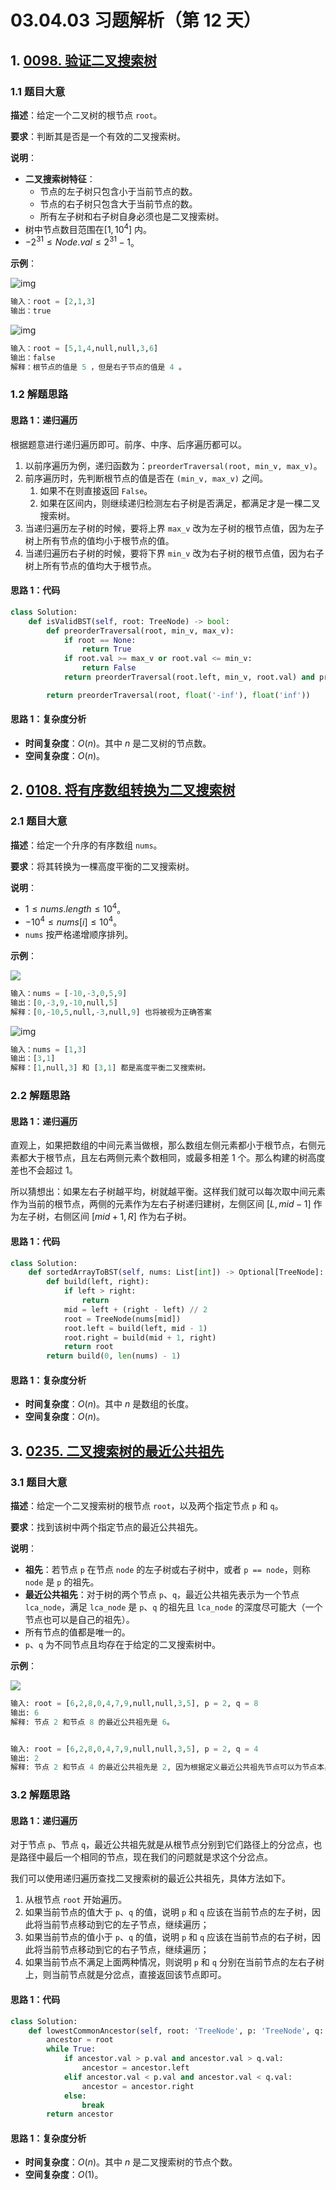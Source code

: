 # 03.04.03 习题解析（第 12 天）

## 1. [0098. 验证二叉搜索树](https://leetcode.cn/problems/validate-binary-search-tree/)

### 1.1 题目大意

**描述**：给定一个二叉树的根节点 `root`。

**要求**：判断其是否是一个有效的二叉搜索树。

**说明**：

- **二叉搜索树特征**：
  - 节点的左子树只包含小于当前节点的数。
  - 节点的右子树只包含大于当前节点的数。
  - 所有左子树和右子树自身必须也是二叉搜索树。
- 树中节点数目范围在$[1, 10^4]$ 内。
- $-2^{31} \le Node.val \le 2^{31} - 1$。

**示例**：

![img](../../images/20201024009801.jpg)

```python
输入：root = [2,1,3]
输出：true
```

![img](../../images/20201024009802.jpg)

```python
输入：root = [5,1,4,null,null,3,6]
输出：false
解释：根节点的值是 5 ，但是右子节点的值是 4 。
```

### 1.2 解题思路

#### 思路 1：递归遍历

根据题意进行递归遍历即可。前序、中序、后序遍历都可以。

1. 以前序遍历为例，递归函数为：`preorderTraversal(root, min_v, max_v)`。
2. 前序遍历时，先判断根节点的值是否在 `(min_v, max_v)` 之间。
   1. 如果不在则直接返回 `False`。
   2. 如果在区间内，则继续递归检测左右子树是否满足，都满足才是一棵二叉搜索树。
3. 当递归遍历左子树的时候，要将上界 `max_v` 改为左子树的根节点值，因为左子树上所有节点的值均小于根节点的值。
4. 当递归遍历右子树的时候，要将下界 `min_v` 改为右子树的根节点值，因为右子树上所有节点的值均大于根节点。

#### 思路 1：代码

```python
class Solution:
    def isValidBST(self, root: TreeNode) -> bool:
        def preorderTraversal(root, min_v, max_v):
            if root == None:
                return True
            if root.val >= max_v or root.val <= min_v:
                return False
            return preorderTraversal(root.left, min_v, root.val) and preorderTraversal(root.right, root.val, max_v)

        return preorderTraversal(root, float('-inf'), float('inf'))
```

#### 思路 1：复杂度分析

- **时间复杂度**：$O(n)$。其中 $n$ 是二叉树的节点数。
- **空间复杂度**：$O(n)$。

## 2. [0108. 将有序数组转换为二叉搜索树](https://leetcode.cn/problems/convert-sorted-array-to-binary-search-tree/)

### 2.1 题目大意

**描述**：给定一个升序的有序数组 `nums`。

**要求**：将其转换为一棵高度平衡的二叉搜索树。

**说明**：

- $1 \le nums.length \le 10^4$。
- $-10^4 \le nums[i] \le 10^4$。
- `nums` 按严格递增顺序排列。

**示例**：

![](../../images/20201024010801.jpg)

```python
输入：nums = [-10,-3,0,5,9]
输出：[0,-3,9,-10,null,5]
解释：[0,-10,5,null,-3,null,9] 也将被视为正确答案
```

![img](../../images/20201024010802.jpg)

```python
输入：nums = [1,3]
输出：[3,1]
解释：[1,null,3] 和 [3,1] 都是高度平衡二叉搜索树。
```

### 2.2 解题思路

#### 思路 1：递归遍历

直观上，如果把数组的中间元素当做根，那么数组左侧元素都小于根节点，右侧元素都大于根节点，且左右两侧元素个数相同，或最多相差 $1$ 个。那么构建的树高度差也不会超过 $1$。

所以猜想出：如果左右子树越平均，树就越平衡。这样我们就可以每次取中间元素作为当前的根节点，两侧的元素作为左右子树递归建树，左侧区间 $[L, mid - 1]$ 作为左子树，右侧区间 $[mid + 1, R]$ 作为右子树。

#### 思路 1：代码

```python
class Solution:
    def sortedArrayToBST(self, nums: List[int]) -> Optional[TreeNode]:
        def build(left, right):
            if left > right:
                return 
            mid = left + (right - left) // 2
            root = TreeNode(nums[mid])
            root.left = build(left, mid - 1)
            root.right = build(mid + 1, right)
            return root
        return build(0, len(nums) - 1)
```

#### 思路 1：复杂度分析

- **时间复杂度**：$O(n)$。其中 $n$ 是数组的长度。
- **空间复杂度**：$O(n)$。

## 3. [0235. 二叉搜索树的最近公共祖先](https://leetcode.cn/problems/lowest-common-ancestor-of-a-binary-search-tree/)

### 3.1 题目大意

**描述**：给定一个二叉搜索树的根节点 `root`，以及两个指定节点 `p` 和 `q`。

**要求**：找到该树中两个指定节点的最近公共祖先。

**说明**：

- **祖先**：若节点 `p` 在节点 `node` 的左子树或右子树中，或者 `p == node`，则称 `node` 是 `p` 的祖先。
- **最近公共祖先**：对于树的两个节点 `p`、`q`，最近公共祖先表示为一个节点 `lca_node`，满足 `lca_node` 是 `p`、`q` 的祖先且 `lca_node` 的深度尽可能大（一个节点也可以是自己的祖先）。
- 所有节点的值都是唯一的。
- `p`、`q` 为不同节点且均存在于给定的二叉搜索树中。

**示例**：

![](../../images/20201024023501.png)

```python
输入: root = [6,2,8,0,4,7,9,null,null,3,5], p = 2, q = 8
输出: 6 
解释: 节点 2 和节点 8 的最近公共祖先是 6。


输入: root = [6,2,8,0,4,7,9,null,null,3,5], p = 2, q = 4
输出: 2
解释: 节点 2 和节点 4 的最近公共祖先是 2, 因为根据定义最近公共祖先节点可以为节点本身。
```

### 3.2 解题思路    

#### 思路 1：递归遍历

对于节点 `p`、节点 `q`，最近公共祖先就是从根节点分别到它们路径上的分岔点，也是路径中最后一个相同的节点，现在我们的问题就是求这个分岔点。

我们可以使用递归遍历查找二叉搜索树的最近公共祖先，具体方法如下。

1. 从根节点 `root` 开始遍历。
2. 如果当前节点的值大于 `p`、`q` 的值，说明 `p` 和 `q`  应该在当前节点的左子树，因此将当前节点移动到它的左子节点，继续遍历；
3. 如果当前节点的值小于 `p`、`q` 的值，说明 `p` 和 `q`  应该在当前节点的右子树，因此将当前节点移动到它的右子节点，继续遍历；
4. 如果当前节点不满足上面两种情况，则说明 `p` 和 `q` 分别在当前节点的左右子树上，则当前节点就是分岔点，直接返回该节点即可。

#### 思路 1：代码

```python
class Solution:
    def lowestCommonAncestor(self, root: 'TreeNode', p: 'TreeNode', q: 'TreeNode') -> 'TreeNode':
        ancestor = root
        while True:
            if ancestor.val > p.val and ancestor.val > q.val:
                ancestor = ancestor.left
            elif ancestor.val < p.val and ancestor.val < q.val:
                ancestor = ancestor.right
            else:
                break
        return ancestor
```

#### 思路 1：复杂度分析

- **时间复杂度**：$O(n)$。其中 $n$ 是二叉搜索树的节点个数。
- **空间复杂度**：$O(1)$。
